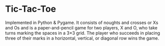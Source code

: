 # Tic-Tac-Toe
Implemented in Python &amp; Pygame. 
It consists of noughts and crosses or Xs and Os and is a paper-and-pencil game for two players, X and O, who take turns marking the spaces in a 3×3 grid. The player who succeeds in placing three of their marks in a horizontal, vertical, or diagonal row wins the game. 
